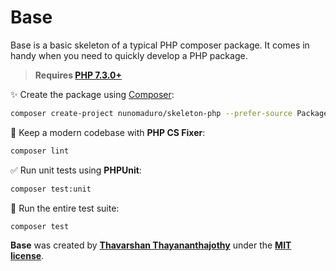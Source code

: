# Base

Base is a basic skeleton of a typical PHP composer package. It comes in handy when you need to quickly develop a PHP package.

> **Requires [PHP 7.3.0+](https://php.net/releases/)**

✨ Create the package using [Composer](https://getcomposer.org):

```bash
composer create-project nunomaduro/skeleton-php --prefer-source PackageName
```

🧹 Keep a modern codebase with **PHP CS Fixer**:
```bash
composer lint
```

✅ Run unit tests using **PHPUnit**:
```bash
composer test:unit
```

🚀 Run the entire test suite:
```bash
composer test
```

**Base** was created by **[Thavarshan Thayananthajothy](https://twitter.com/thavarshan)** under the **[MIT license](https://opensource.org/licenses/MIT)**.

